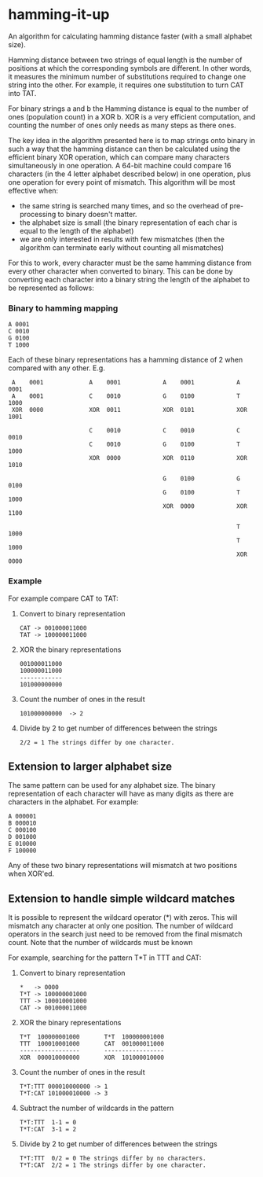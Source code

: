 # hamming-it-up

An algorithm for calculating hamming distance faster (with a small alphabet size).

 Hamming distance between two strings of equal length is the number of positions at which the corresponding symbols are 
 different. In other words, it measures the minimum number of substitutions required to change one string into the 
 other. For example, it requires one substitution to turn CAT into TAT.
 
 For binary strings a and b the Hamming distance is equal to the number of ones (population count) in a XOR b.
 XOR is a very efficient computation, and counting the number of ones only needs as many steps as there ones. 
 
 The key idea in the algorithm presented here is to map strings onto binary in such a way that the hamming distance
 can then be calculated using the efficient binary XOR operation, which can compare many characters simultaneously in 
 one operation. A 64-bit machine could compare 16 characters (in the 4 letter alphabet described below) in one operation,
 plus one operation for every point of mismatch. 
 This algorithm will be most effective when:
 * the same string is searched many times, and so the overhead of pre-processing to binary doesn't matter.
 * the alphabet size is small (the binary representation of each char is equal to the length of the alphabet)
 * we are only interested in results with few mismatches (then the algorithm can terminate early without 
    counting all mismatches)
    
 
 For this to work, every character must be the same hamming distance
 from every other character when converted to binary. This can be done by converting each character into a binary string 
 the length of the alphabet to be represented as follows:
 
 ### Binary to hamming mapping
 ```
 A 0001
 C 0010
 G 0100
 T 1000
```
 
 Each of these binary representations has a hamming distance of 2 when compared with any other. E.g.
 
```
 A    0001             A    0001            A    0001            A    0001
 A    0001             C    0010            G    0100            T    1000
 XOR  0000             XOR  0011            XOR  0101            XOR  1001 

                       C    0010            C    0010            C    0010
                       C    0010            G    0100            T    1000
                       XOR  0000            XOR  0110            XOR  1010

                                            G    0100            G    0100
                                            G    0100            T    1000
                                            XOR  0000            XOR  1100

                                                                 T    1000
                                                                 T    1000
                                                                 XOR  0000
 ```

### Example 

For example compare CAT to TAT:

1. Convert to binary representation
    ```
    CAT -> 001000011000
    TAT -> 100000011000
    ```
2. XOR the binary representations
    ```
    001000011000
    100000011000
    ------------
    101000000000
    ```
3. Count the number of ones in the result 
    ```
    101000000000  -> 2
    ```
4. Divide by 2 to get number of differences between the strings
    ```
    2/2 = 1 The strings differ by one character.
    ```

## Extension to larger alphabet size
The same pattern can be used for any alphabet size. The binary representation of each character will have as many digits
as there are characters in the alphabet. For example:
 ```
 A 000001
 B 000010
 C 000100
 D 001000
 E 010000
 F 100000
```
Any of these two binary representations will mismatch at two positions when XOR'ed.

## Extension to handle simple wildcard matches
It is possible to represent the wildcard operator (\*) with zeros. This will mismatch any character at only one position.
The number of wildcard operators in the search just need to be removed from the final mismatch count. 
Note that the number of wildcards must be known

For example, searching for the pattern T\*T in TTT and CAT:

1. Convert to binary representation
    ```
    *   -> 0000
    T*T -> 100000001000
    TTT -> 100010001000
    CAT -> 001000011000
    ```
2. XOR the binary representations
    ```
    T*T  100000001000       T*T  100000001000
    TTT  100010001000       CAT  001000011000
    -----------------       -----------------
    XOR  000010000000       XOR  101000010000
    ```
3. Count the number of ones in the result 
    ```
    T*T:TTT 000010000000 -> 1
    T*T:CAT 101000010000 -> 3
    ```
   
4. Subtract the number of wildcards in the pattern
    ```
    T*T:TTT  1-1 = 0
    T*T:CAT  3-1 = 2
   
4. Divide by 2 to get number of differences between the strings
    ```
    T*T:TTT  0/2 = 0 The strings differ by no characters.
    T*T:CAT  2/2 = 1 The strings differ by one character.
    ```

